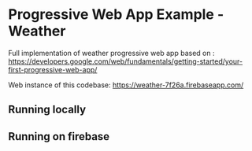 # Progressive Web App Example - Weather

Full implementation of weather progressive web app based on :
https://developers.google.com/web/fundamentals/getting-started/your-first-progressive-web-app/

Web instance of this codebase:
https://weather-7f26a.firebaseapp.com/


## Running locally


## Running on firebase
